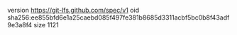 version https://git-lfs.github.com/spec/v1
oid sha256:ee855bfd6e1a25caebd085f497fe381b8685d3311acbf5bc0b8f43adf9e3a8f4
size 1121
